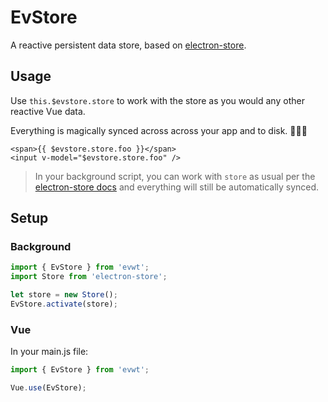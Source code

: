 # EvStore

A reactive persistent data store, based on [electron-store](https://github.com/sindresorhus/electron-store).

## Usage

Use `this.$evstore.store` to work with the store as you would any other reactive Vue data.

Everything is magically synced across across your app and to disk. 🧙🏻‍♂️

```vue
<span>{{ $evstore.store.foo }}</span>
<input v-model="$evstore.store.foo" />
```

> In your background script, you can work with `store` as usual per the [electron-store docs](https://github.com/sindresorhus/electron-store) and everything will still be automatically synced.

## Setup

### Background

```js
import { EvStore } from 'evwt';
import Store from 'electron-store';

let store = new Store();
EvStore.activate(store);
```

### Vue

In your main.js file:

```js
import { EvStore } from 'evwt';

Vue.use(EvStore);
```
